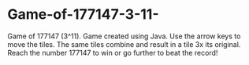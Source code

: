 # Game-of-177147-3-11-
Game of 177147 (3^11). Game created using Java. Use the arrow keys to move the tiles. The same tiles combine and result in a tile 3x its original. Reach the number 177147 to win or go further to beat the record!
